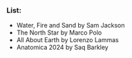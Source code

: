 ### List:
- Water, Fire and Sand by Sam Jackson
- The North Star by Marco Polo
- All About Earth by Lorenzo Lammas
- Anatomica 2024 by Saq Barkley